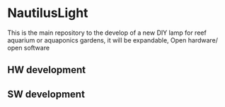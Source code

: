 # NautilusLight
This is the main repository to the develop of a new DIY lamp for reef aquarium or aquaponics gardens, it will be  expandable, Open hardware/ open software
## HW development
## SW development
